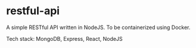 # restful-api

A simple RESTful API written in NodeJS. To be containerized using Docker.

Tech stack: MongoDB, Express, React, NodeJS